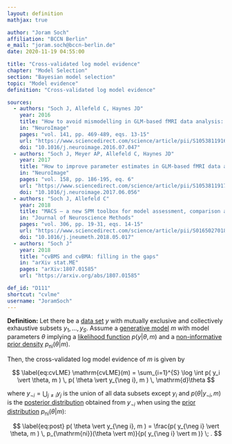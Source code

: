 ```yaml
---
layout: definition
mathjax: true

author: "Joram Soch"
affiliation: "BCCN Berlin"
e_mail: "joram.soch@bccn-berlin.de"
date: 2020-11-19 04:55:00

title: "Cross-validated log model evidence"
chapter: "Model Selection"
section: "Bayesian model selection"
topic: "Model evidence"
definition: "Cross-validated log model evidence"

sources:
  - authors: "Soch J, Allefeld C, Haynes JD"
    year: 2016
    title: "How to avoid mismodelling in GLM-based fMRI data analysis: cross-validated Bayesian model selection"
    in: "NeuroImage"
    pages: "vol. 141, pp. 469-489, eqs. 13-15"
    url: "https://www.sciencedirect.com/science/article/pii/S1053811916303615"
    doi: "10.1016/j.neuroimage.2016.07.047"
  - authors: "Soch J, Meyer AP, Allefeld C, Haynes JD"
    year: 2017
    title: "How to improve parameter estimates in GLM-based fMRI data analysis: cross-validated Bayesian model averaging"
    in: "NeuroImage"
    pages: "vol. 158, pp. 186-195, eq. 6"
    url: "https://www.sciencedirect.com/science/article/pii/S105381191730527X"
    doi: "10.1016/j.neuroimage.2017.06.056"
  - authors: "Soch J, Allefeld C"
    year: 2018
    title: "MACS – a new SPM toolbox for model assessment, comparison and selection"
    in: "Journal of Neuroscience Methods"
    pages: "vol. 306, pp. 19-31, eqs. 14-15"
    url: "https://www.sciencedirect.com/science/article/pii/S0165027018301468"
    doi: "10.1016/j.jneumeth.2018.05.017"
  - authors: "Soch J"
    year: 2018
    title: "cvBMS and cvBMA: filling in the gaps"
    in: "arXiv stat.ME"
    pages: "arXiv:1807.01585"
    url: "https://arxiv.org/abs/1807.01585"

def_id: "D111"
shortcut: "cvlme"
username: "JoramSoch"
---
```



**Definition:** Let there be a [data set](/D/data) $y$ with mutually exclusive and collectively exhaustive subsets $y_1, \ldots, y_S$. Assume a [generative model](/D/gm) $m$ with model parameters $\theta$ implying a [likelihood function](/D/lf) $p(y \vert \theta, m)$ and a [non-informative](/D/prior-inf) [prior density](/D/prior) $p_{\mathrm{ni}}(\theta \vert m)$.

Then, the cross-validated log model evidence of $m$ is given by

$$ \label{eq:cvLME}
\mathrm{cvLME}(m) = \sum_{i=1}^{S} \log \int p( y_i \vert \theta, m ) \, p( \theta \vert y_{\neg i}, m ) \, \mathrm{d}\theta
$$

where $y_{\neg i} = \bigcup_{j \neq i} y_j$ is the union of all data subsets except $y_i$ and $p( \theta \vert y_{\neg i}, m )$ is the [posterior distribution](/D/post) obtained from $y_{\neg i}$ when using the [prior distribution](/D/prior) $p_{\mathrm{ni}}(\theta \vert m)$:

$$ \label{eq:post}
p( \theta \vert y_{\neg i}, m ) = \frac{p( y_{\neg i} \vert \theta, m ) \, p_{\mathrm{ni}}(\theta \vert m)}{p( y_{\neg i} \vert m )} \; .
$$